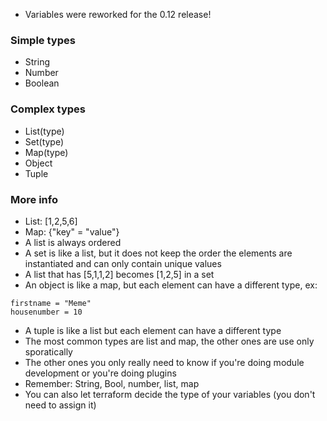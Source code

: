 - Variables were reworked for the 0.12 release!

### Simple types
- String
- Number
- Boolean

### Complex types
- List(type)
- Set(type)
- Map(type)
- Object
- Tuple

### More info
- List: [1,2,5,6]
- Map: {"key" = "value"}
- A list is always ordered
- A set is like a list, but it does not keep the order the elements are instantiated and can only contain unique values
- A list that has [5,1,1,2] becomes [1,2,5] in a set
- An object is like a map, but each element can have a different type, ex:
```
firstname = "Meme"
housenumber = 10
```
- A tuple is like a list but each element can have a different type
- The most common types are list and map, the other ones are use only sporatically
- The other ones you only really need to know if you're doing module development or you're doing plugins
- Remember: String, Bool, number, list, map
- You can also let terraform decide the type of your variables (you don't need to assign it)